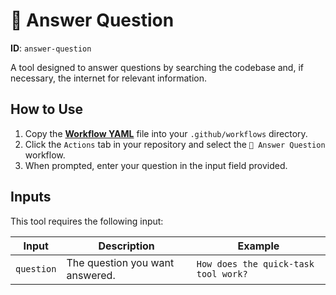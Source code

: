 # 🤖 Answer Question

**ID**: `answer-question`

A tool designed to answer questions by searching the codebase and, if necessary, the internet for relevant information.

## How to Use

1. Copy the **[Workflow YAML](./workflow.yaml)** file into your `.github/workflows` directory.
2. Click the `Actions` tab in your repository and select the `🤖 Answer Question` workflow.
3. When prompted, enter your question in the input field provided.

## Inputs

This tool requires the following input:

| Input | Description | Example |
| --- | --- | --- |
| `question` | The question you want answered. | `How does the quick-task tool work?` |
